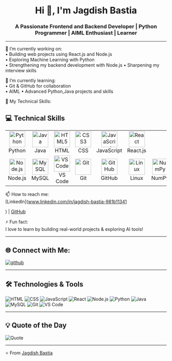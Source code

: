 <h1 align="center">Hi 👋, I'm Jagdish Bastia</h1>
<h3 align="center">A Passionate Frontend and Backend Developer | Python Programmer | AIML Enthusiast | Learner</h3>

---

🔭 I’m currently working on:  
• Building web projects using React.js and Node.js  
• Exploring Machine Learning with Python  
• Strengthening my backend development with Node.js
• Sharpening my interview skills


🌱 I’m currently learning:  
• Git & GitHub for collaboration  
• AIML
• Advanced Python,Java projects and skills

💬 My Technical Skills:  
<h2>💻 Technical Skills</h2>

<table>
  <tr>
    <td align="center">
      <img src="https://cdn.jsdelivr.net/gh/tandpfun/skill-icons/icons/Python-Dark.svg" height="50" alt="Python"/><br/>Python
    </td>
    <td align="center">
      <img src="https://cdn.jsdelivr.net/gh/tandpfun/skill-icons/icons/Java-Dark.svg" height="50" alt="Java"/><br/>Java
    </td>
    <td align="center">
      <img src="https://cdn.jsdelivr.net/gh/tandpfun/skill-icons/icons/HTML.svg" height="50" alt="HTML5"/><br/>HTML
    </td>
    <td align="center">
      <img src="https://cdn.jsdelivr.net/gh/tandpfun/skill-icons/icons/CSS.svg" height="50" alt="CSS3"/><br/>CSS
    </td>
    <td align="center">
      <img src="https://cdn.jsdelivr.net/gh/tandpfun/skill-icons/icons/JavaScript.svg" height="50" alt="JavaScript"/><br/>JavaScript
    </td>
    <td align="center">
      <img src="https://cdn.jsdelivr.net/gh/tandpfun/skill-icons/icons/React-Dark.svg" height="50" alt="React"/><br/>React.js
    </td>
  </tr>
  <tr>
    <td align="center">
      <img src="https://cdn.jsdelivr.net/gh/tandpfun/skill-icons/icons/NodeJS-Dark.svg" height="50" alt="Node.js"/><br/>Node.js
    </td>
    <td align="center">
      <img src="https://cdn.jsdelivr.net/gh/tandpfun/skill-icons/icons/MySQL-Dark.svg" height="50" alt="MySQL"/><br/>MySQL
    </td>
    <td align="center">
      <img src="https://cdn.jsdelivr.net/gh/tandpfun/skill-icons/icons/VSCode-Light.svg" height="50" alt="VS Code"/><br/>VS Code
    </td>
    <td align="center">
      <img src="https://cdn.jsdelivr.net/gh/tandpfun/skill-icons/icons/Git.svg" height="50" alt="Git"/><br/>Git
    </td>
    <td align="center">
      <img src="https://cdn.jsdelivr.net/gh/tandpfun/skill-icons/icons/Github-Dark.svg" height="50" alt="GitHub"/><br/>GitHub
    </td>
    <td align="center">
      <img src="https://cdn.jsdelivr.net/gh/tandpfun/skill-icons/icons/Linux-Dark.svg" height="50" alt="Linux"/><br/>Linux
       <td align="center">
      <img src="https://cdn.jsdelivr.net/gh/tandpfun/skill-icons/icons/Numpy-Dark.svg" height="50" alt="NumPy"/><br/>NumPy
    </td>
    </td>
  </tr>
</table>

📫 How to reach me:  
[LinkedIn](www.linkedin.com/in/jagdish-bastia-981b11341

) | [GitHub](https://github.com/JagdishBastia)

⚡ Fun fact:  
I love to learn by building real-world projects & exploring AI tools!

---

## 🌐 Connect with Me:
<p align="left">
  <a href="www.linkedin.com/in/jagdish-bastia-981b11341

" target="blank"><img align="center" src="https://img.shields.io/badge/LinkedIn-blue?style=flat-square&logo=linkedin" alt="linkedin" /></a>
  <a href="https://github.com/YOUR_USERNAME" target="blank"><img align="center" src="https://img.shields.io/badge/GitHub-100000?style=flat-square&logo=github&logoColor=white" alt="github" /></a>
</p>

---

## 🛠️ Technologies & Tools

![HTML](https://img.shields.io/badge/-HTML5-orange?style=flat&logo=html5)
![CSS](https://img.shields.io/badge/-CSS3-blue?style=flat&logo=css3)
![JavaScript](https://img.shields.io/badge/-JavaScript-yellow?style=flat&logo=javascript)
![React](https://img.shields.io/badge/-React-blue?style=flat&logo=react)
![Node.js](https://img.shields.io/badge/-Node.js-green?style=flat&logo=node.js)
![Python](https://img.shields.io/badge/-Python-blue?style=flat&logo=python)
![Java](https://img.shields.io/badge/-Java-red?style=flat&logo=java)
![MySQL](https://img.shields.io/badge/-MySQL-blue?style=flat&logo=mysql)
![Git](https://img.shields.io/badge/-Git-orange?style=flat&logo=git)
![VS Code](https://img.shields.io/badge/-VS%20Code-blue?style=flat&logo=visual-studio-code)

---
## 💡 Quote of the Day
![Quote](https://quotes-github-readme.vercel.app/api?type=horizontal&theme=tokyonight)

---

⭐️ From [Jagdish Bastia](https://github.com/JagdishBastia)
